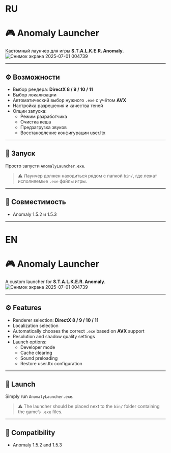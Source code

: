 # RU
# 🎮 Anomaly Launcher

Кастомный лаунчер для игры **S.T.A.L.K.E.R. Anomaly**.
![Снимок экрана 2025-07-01 004739](https://github.com/user-attachments/assets/0b18024b-bb33-4dc7-b5da-2eff17932a27)

---

## ⚙️ Возможности

- Выбор рендера: **DirectX 8 / 9 / 10 / 11**
- Выбор локализации
- Автоматический выбор нужного `.exe` с учётом **AVX**
- Настройка разрешения и качества теней
- Опции запуска:
  - Режим разработчика
  - Очистка кеша
  - Предзагрузка звуков
  - Восстановление конфигурации user.ltx

---

## 🚀 Запуск

Просто запусти `AnomalyLauncher.exe`.

> ⚠️ Лаунчер должен находиться рядом с папкой `bin/`, где лежат исполняемые `.exe` файлы игры.

---

## 📌 Совместимость
- Anomaly 1.5.2 и 1.5.3
---

# EN
# 🎮 Anomaly Launcher

A custom launcher for **S.T.A.L.K.E.R. Anomaly**.![Снимок экрана 2025-07-01 004739](https://github.com/user-attachments/assets/dcdae428-3847-4283-a5c5-eb44c59dafcd)


---

## ⚙️ Features

- Renderer selection: **DirectX 8 / 9 / 10 / 11**
- Localization selection
- Automatically chooses the correct `.exe` based on **AVX** support
- Resolution and shadow quality settings
- Launch options:
  - Developer mode
  - Cache clearing
  - Sound preloading
  - Restore user.ltx configuration

---

## 🚀 Launch

Simply run `AnomalyLauncher.exe`.

> ⚠️ The launcher should be placed next to the `bin/` folder containing the game’s `.exe` files.

---

## 📌 Compatibility

- Anomaly 1.5.2 and 1.5.3
